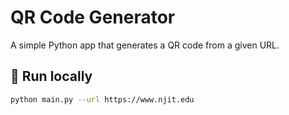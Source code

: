 # QR Code Generator

A simple Python app that generates a QR code from a given URL.

## 🚀 Run locally
```bash
python main.py --url https://www.njit.edu
